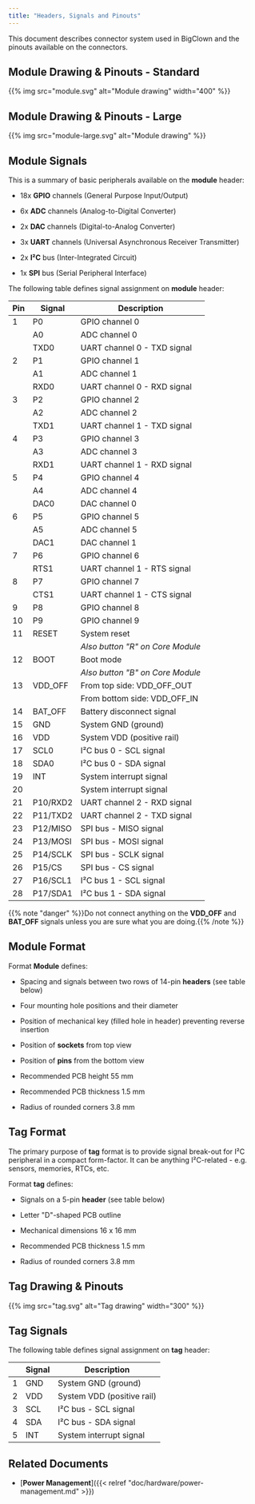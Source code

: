 ```yaml
---
title: "Headers, Signals and Pinouts"
---
```


This document describes connector system used in BigClown and the pinouts available on the connectors.

## Module Drawing & Pinouts - Standard

{{% img src="module.svg" alt="Module drawing" width="400" %}}

## Module Drawing & Pinouts - Large

{{% img src="module-large.svg" alt="Module drawing" %}}

## Module Signals

This is a summary of basic peripherals available on the **module** header:

* 18x **GPIO** channels (General Purpose Input/Output)

* 6x **ADC** channels (Analog-to-Digital Converter)

* 2x **DAC** channels (Digital-to-Analog Converter)

* 3x **UART** channels (Universal Asynchronous Receiver Transmitter)

* 2x **I²C** bus (Inter-Integrated Circuit)

* 1x **SPI** bus (Serial Peripheral Interface)

The following table defines signal assignment on **module** header:

| Pin | Signal   | Description                      |
| --- | -------- | -------------------------------- |
| 1   | P0       | GPIO channel 0                   |
|     | A0       | ADC channel 0                    |
|     | TXD0     | UART channel 0 - TXD signal      |
| 2   | P1       | GPIO channel 1                   |
|     | A1       | ADC channel 1                    |
|     | RXD0     | UART channel 0 - RXD signal      |
| 3   | P2       | GPIO channel 2                   |
|     | A2       | ADC channel 2                    |
|     | TXD1     | UART channel 1 - TXD signal      |
| 4   | P3       | GPIO channel 3                   |
|     | A3       | ADC channel 3                    |
|     | RXD1     | UART channel 1 - RXD signal      |
| 5   | P4       | GPIO channel 4                   |
|     | A4       | ADC channel 4                    |
|     | DAC0     | DAC channel 0                    |
| 6   | P5       | GPIO channel 5                   |
|     | A5       | ADC channel 5                    |
|     | DAC1     | DAC channel 1                    |
| 7   | P6       | GPIO channel 6                   |
|     | RTS1     | UART channel 1 - RTS signal      |
| 8   | P7       | GPIO channel 7                   |
|     | CTS1     | UART channel 1 - CTS signal      |
| 9   | P8       | GPIO channel 8                   |
| 10  | P9       | GPIO channel 9                   |
| 11  | RESET    | System reset                     |
|     |          | _Also button "R" on Core Module_ |
| 12  | BOOT     | Boot mode                        |
|     |          | _Also button "B" on Core Module_ |
| 13  | VDD_OFF  | From top side: VDD_OFF_OUT       |
|     |          | From bottom side: VDD_OFF_IN     |
| 14  | BAT_OFF  | Battery disconnect signal        |
| 15  | GND      | System GND (ground)              |
| 16  | VDD      | System VDD (positive rail)       |
| 17  | SCL0     | I²C bus 0 - SCL signal           |
| 18  | SDA0     | I²C bus 0 - SDA signal           |
| 19  | INT      | System interrupt signal          |
| 20  |          | System interrupt signal          |
| 21  | P10/RXD2 | UART channel 2 - RXD signal      |
| 22  | P11/TXD2 | UART channel 2 - TXD signal      |
| 23  | P12/MISO | SPI bus - MISO signal            |
| 24  | P13/MOSI | SPI bus - MOSI signal            |
| 25  | P14/SCLK | SPI bus - SCLK signal            |
| 26  | P15/CS   | SPI bus - CS signal              |
| 27  | P16/SCL1 | I²C bus 1 - SCL signal           |
| 28  | P17/SDA1 | I²C bus 1 - SDA signal           |

{{% note "danger" %}}Do not connect anything on the **VDD_OFF** and **BAT_OFF** signals unless you are sure what you are doing.{{% /note %}}

## Module Format

Format **Module** defines:

* Spacing and signals between two rows of 14-pin **headers** (see table below)

* Four mounting hole positions and their diameter

* Position of mechanical key (filled hole in header) preventing
reverse insertion

* Position of **sockets** from top view

* Position of **pins** from the bottom view

* Recommended PCB height 55 mm

* Recommended PCB thickness 1.5 mm

* Radius of rounded corners 3.8 mm

## Tag Format

The primary purpose of **tag** format is to provide signal break-out for I²C peripheral in a compact form-factor.
It can be anything I²C-related - e.g. sensors, memories, RTCs, etc.

Format **tag** defines:

* Signals on a 5-pin **header** (see table below)

* Letter "D"-shaped PCB outline

* Mechanical dimensions 16 x 16 mm

* Recommended PCB thickness 1.5 mm

* Radius of rounded corners 3.8 mm

## Tag Drawing & Pinouts

{{% img src="tag.svg" alt="Tag drawing" width="300" %}}

## Tag Signals

The following table defines signal assignment on **tag** header:

|     | Signal | Description                |
| --- | ------ | -------------------------- |
| 1   | GND    | System GND (ground)        |
| 2   | VDD    | System VDD (positive rail) |
| 3   | SCL    | I²C bus - SCL signal       |
| 4   | SDA    | I²C bus - SDA signal       |
| 5   | INT    | System interrupt signal    |

## Related Documents

* [**Power Management**]({{< relref "doc/hardware/power-management.md" >}})
